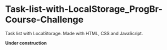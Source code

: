 # Task-list-with-LocalStorage_ProgBr-Course-Challenge
Task list with LocalStorage. Made with HTML, CSS and JavaScript.

**Under construction**
